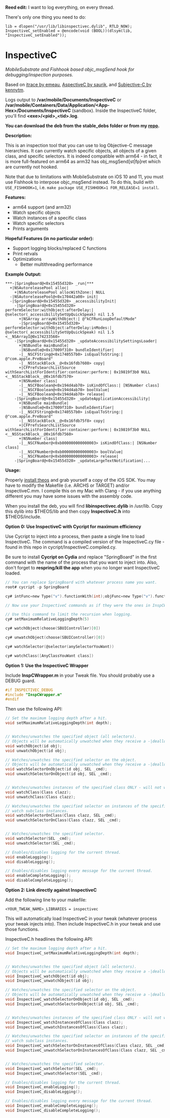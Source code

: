 **Reed edit:** I want to log everything, on every thread.

There's only one thing you need to do:

```objc
lib = dlopen("/usr/lib/libinspectivec.dylib", RTLD_NOW);
InspectiveC_setEnabled = @encode(void (BOOL))(dlsym(lib, "InspectiveC_setEnabled"));
```

InspectiveC
======

*MobileSubstrate and Fishhook based objc_msgSend hook for debugging/inspection purposes.*

Based on [itrace by emeau](https://github.com/emeau/itrace), [AspectiveC by saurik](http://svn.saurik.com/repos/menes/trunk/aspectivec/AspectiveC.mm), and [Subjective-C by kennytm](http://networkpx.blogspot.com/2009/09/introducing-subjective-c.html).

Logs output to **/var/mobile/Documents/InspectiveC** or **/var/mobile/Containers/Data/Application/\<App-Hex\>/Documents/InspectiveC** (sandbox). Inside the InspectiveC folder, you'll find **\<exe\>/\<pid\>_\<tid\>.log**.

**You can download the deb from the stable_debs folder or from my [repo](http://apt.golddavid.com/).**

**Description:**

This is an inspection tool that you can use to log Objective-C message hierarchies. It can currently
watch specific objects, all objects of a given class, and specific selectors. It is indeed
compatible with arm64 - in fact, it is more full-featured on arm64 as arm32 has obj_msgSend[st|fp]ret
which are currently not hooked.

Note that due to limitations with MobileSubstrate on iOS 10 and 11, you must use Fishhook to
interpose objc_msgSend instead. To do this, build with `USE_FISHHOOK=1`, i.e.
`make package USE_FISHHOOK=1 FOR_RELEASE=1 install`.

**Features:**
* arm64 support (and arm32)
* Watch specific objects
* Watch instances of a specific class
* Watch specific selectors
* Prints arguments

**Hopeful Features (in no particular order):**
* Support logging blocks/replaced C functions
* Print retvals
* Optimizations
  * Better multithreading performance

**Example Output:**

```
***-|SpringBoard@<0x15455d320> _run|***
  +|NSAutoreleasePool alloc|
    +|NSAutoreleasePool allocWithZone:| NULL
  -|NSAutoreleasePool@<0x170442a00> init|
  -|SpringBoard@<0x15455d320> _accessibilityInit|
    -|SpringBoard@<0x15455d320> performSelector:withObject:afterDelay:| @selector(_accessibilitySetUpQuickSpeak) nil 1.5
      +|NSArray arrayWithObject:| @"kCFRunLoopDefaultMode"
      -|SpringBoard@<0x15455d320> performSelector:withObject:afterDelay:inModes:| @selector(_accessibilitySetUpQuickSpeak) nil 1.5 <__NSArrayI@0x174233560>
    -|SpringBoard@<0x15455d320> _updateAccessibilitySettingsLoader|
      +|NSBundle mainBundle|
      -|NSBundle@<0x17009f310> bundleIdentifier|
      -|__NSCFString@<0x1740557b0> isEqualToString:| @"com.apple.PreBoard"
      -|__NSStackBlock__@<0x16fdb7608> copy|
      +|CFPrefsSearchListSource withSearchListForIdentifier:container:perform:| 0x19819f3b0 NULL <__NSStackBlock__@0x16fdb7570>
      +|NSNumber class|
      -|__NSCFBoolean@<0x194d4ab70> isKindOfClass:| [NSNumber class]
      -|__NSCFBoolean@<0x194d4ab70> boolValue|
      -|__NSCFBoolean@<0x194d4ab70> release|
    -|SpringBoard@<0x15455d320> _updateApplicationAccessibility|
      +|NSBundle mainBundle|
      -|NSBundle@<0x17009f310> bundleIdentifier|
      -|__NSCFString@<0x1740557b0> isEqualToString:| @"com.apple.PreBoard"
      -|__NSStackBlock__@<0x16fdb75f8> copy|
      +|CFPrefsSearchListSource withSearchListForIdentifier:container:perform:| 0x19819f3b0 NULL <__NSStackBlock__@0x16fdb7560>
      +|NSNumber class|
      -|__NSCFNumber@<0xb000000000000003> isKindOfClass:| [NSNumber class]
      -|__NSCFNumber@<0xb000000000000003> boolValue|
      -|__NSCFNumber@<0xb000000000000003> release|
    -|SpringBoard@<0x15455d320> _updateLargeTextNotification|...
```

**Usage:**

Properly [install theos](http://iphonedevwiki.net/index.php/Theos/Setup) and grab yourself a copy
of the iOS SDK. You may have to modify the Makefile (i.e. ARCHS or TARGET) and/or InspectiveC.mm. I
compile this on my Mac with Clang - if you use anything different you may have some issues with the
assembly code.

When you install the deb, you will find **libinspectivec.dylib** in /usr/lib. Copy this dylib into
$THEOS/lib and then copy **InspectiveC.h** into $THEOS/include.

**Option 0: Use InspectiveC with Cycript for maximum efficiency**

Use Cycript to inject into a process, then paste a single line to load InspectiveC. The command is a
compiled version of the InspectiveC.cy file - found in this repo in cycript/InspectiveC.compiled.cy.

Be sure to install **Cycript on Cydia** and replace "SpringBoard" in the first command with the name
of the process that you want to inject into. Also, don't forget to **respring/kill the app** when
you no longer want InspectiveC loaded.

```c
// You can replace SpringBoard with whatever process name you want.
root# cycript -p SpringBoard

cy# intFunc=new Type("v").functionWith(int);objFunc=new Type("v").functionWith(id);classFunc=new Type("v").functionWith(Class);selFunc=new Type("v").functionWith(SEL);voidFunc=new Type("v").functionWith(new Type("v"));objSelFunc=new Type("v").functionWith(id,SEL);classSelFunc=new Type("v").functionWith(Class,SEL);handle=dlopen("/usr/lib/libinspectivec.dylib",RTLD_NOW);setMaximumRelativeLoggingDepth=intFunc(dlsym(handle,"InspectiveC_setMaximumRelativeLoggingDepth"));watchObject=objFunc(dlsym(handle,"InspectiveC_watchObject"));unwatchObject=objFunc(dlsym(handle,"InspectiveC_unwatchObject"));watchSelectorOnObject=objSelFunc(dlsym(handle,"InspectiveC_watchSelectorOnObject"));unwatchSelectorOnObject=objSelFunc(dlsym(handle,"InspectiveC_unwatchSelectorOnObject"));watchClass=classFunc(dlsym(handle,"InspectiveC_watchInstancesOfClass"));unwatchClass=classFunc(dlsym(handle,"InspectiveC_unwatchInstancesOfClass"));watchSelectorOnClass=classSelFunc(dlsym(handle,"InspectiveC_watchSelectorOnInstancesOfClass"));unwatchSelectorOnClass=classSelFunc(dlsym(handle,"InspectiveC_unwatchSelectorOnInstancesOfClass"));watchSelector=selFunc(dlsym(handle,"InspectiveC_watchSelector"));unwatchSelector=selFunc(dlsym(handle,"InspectiveC_unwatchSelector"));enableLogging=voidFunc(dlsym(handle,"InspectiveC_enableLogging"));disableLogging=voidFunc(dlsym(handle,"InspectiveC_disableLogging"));enableCompleteLogging=voidFunc(dlsym(handle,"InspectiveC_enableCompleteLogging"));disableCompleteLogging=voidFunc(dlsym(handle,"InspectiveC_disableCompleteLogging"))

// Now use your InspectiveC commands as if they were the ones in InspCWrapper.

// Use this command to limit the recursion when logging.
cy# setMaximumRelativeLoggingDepth(5)

cy# watchObject(choose(SBUIController)[0])

cy# unwatchObject(choose(SBUIController)[0])

cy# watchSelector(@selector(anySelectorYouWant))

cy# watchClass([AnyClassYouWant class])
```

**Option 1: Use the InspectiveC Wrapper**

Include **InspCWrapper.m** in your Tweak file. You should probably use a DEBUG guard.

```c
#if INSPECTIVEC_DEBUG
#include "InspCWrapper.m"
#endif
```

Then use the following API:

```c
// Set the maximum logging depth after a hit.
void setMaximumRelativeLoggingDepth(int depth);


// Watches/unwatches the specified object (all selectors).
// Objects will be automatically unwatched when they receive a -|dealloc| message.
void watchObject(id obj);
void unwatchObject(id obj);

// Watches/unwatches the specified selector on the object.
// Objects will be automatically unwatched when they receive a -|dealloc| message.
void watchSelectorOnObject(id obj, SEL _cmd);
void unwatchSelectorOnObject(id obj, SEL _cmd);


// Watches/unwatches instances of the specified class ONLY - will not watch subclass instances.
void watchClass(Class clazz);
void unwatchClass(Class clazz);

// Watches/unwatches the specified selector on instances of the specified class ONLY - will not
// watch subclass instances.
void watchSelectorOnClass(Class clazz, SEL _cmd);
void unwatchSelectorOnClass(Class clazz, SEL _cmd);


// Watches/unwatches the specified selector.
void watchSelector(SEL _cmd);
void unwatchSelector(SEL _cmd);

// Enables/disables logging for the current thread.
void enableLogging();
void disableLogging();

// Enables/disables logging every message for the current thread.
void enableCompleteLogging();
void disableCompleteLogging();
```


**Option 2: Link directly against InspectiveC**

Add the following line to your makefile:

```
<YOUR_TWEAK_NAME>_LIBRARIES = inspectivec
```

This will automatically load InspectiveC in your tweak (whatever process your tweak injects into).
Then include InspectiveC.h in your tweak and use those functions.


InspectiveC.h headlines the following API:
```c
// Set the maximum logging depth after a hit.
void InspectiveC_setMaximumRelativeLoggingDepth(int depth);


// Watches/unwatches the specified object (all selectors).
// Objects will be automatically unwatched when they receive a -|dealloc| message.
void InspectiveC_watchObject(id obj);
void InspectiveC_unwatchObject(id obj);

// Watches/unwatches the specified selector on the object.
// Objects will be automatically unwatched when they receive a -|dealloc| message.
void InspectiveC_watchSelectorOnObject(id obj, SEL _cmd);
void InspectiveC_unwatchSelectorOnObject(id obj, SEL _cmd);


// Watches/unwatches instances of the specified class ONLY - will not watch subclass instances.
void InspectiveC_watchInstancesOfClass(Class clazz);
void InspectiveC_unwatchInstancesOfClass(Class clazz);

// Watches/unwatches the specified selector on instances of the specified class ONLY - will not
// watch subclass instances.
void InspectiveC_watchSelectorOnInstancesOfClass(Class clazz, SEL _cmd);
void InspectiveC_unwatchSelectorOnInstancesOfClass(Class clazz, SEL _cmd);


// Watches/unwatches the specified selector.
void InspectiveC_watchSelector(SEL _cmd);
void InspectiveC_unwatchSelector(SEL _cmd);

// Enables/disables logging for the current thread.
void InspectiveC_enableLogging();
void InspectiveC_disableLogging();

// Enables/disables logging every message for the current thread.
void InspectiveC_enableCompleteLogging();
void InspectiveC_disableCompleteLogging();
```
